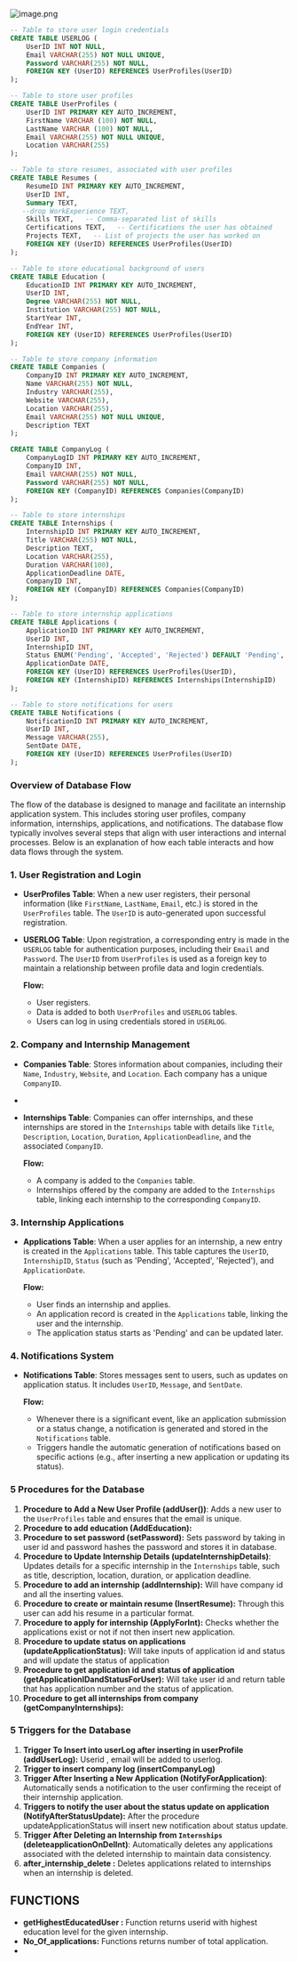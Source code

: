 ![image.png](https://prod-files-secure.s3.us-west-2.amazonaws.com/78581573-0c0e-4d71-a082-7e1388af1f95/743195be-4346-4f54-8277-51c5684c7aa6/image.png)

```sql
-- Table to store user login credentials
CREATE TABLE USERLOG (
    UserID INT NOT NULL,
    Email VARCHAR(255) NOT NULL UNIQUE,
    Password VARCHAR(255) NOT NULL,
    FOREIGN KEY (UserID) REFERENCES UserProfiles(UserID)
);

-- Table to store user profiles
CREATE TABLE UserProfiles (
    UserID INT PRIMARY KEY AUTO_INCREMENT,
    FirstName VARCHAR (100) NOT NULL,
    LastName VARCHAR (100) NOT NULL,
    Email VARCHAR(255) NOT NULL UNIQUE,
    Location VARCHAR(255)
);

-- Table to store resumes, associated with user profiles
CREATE TABLE Resumes (
    ResumeID INT PRIMARY KEY AUTO_INCREMENT,
    UserID INT,
    Summary TEXT,
   --drop WorkExperience TEXT,
    Skills TEXT,   -- Comma-separated list of skills
    Certifications TEXT,   -- Certifications the user has obtained
    Projects TEXT,   -- List of projects the user has worked on
    FOREIGN KEY (UserID) REFERENCES UserProfiles(UserID)
);

-- Table to store educational background of users
CREATE TABLE Education (
    EducationID INT PRIMARY KEY AUTO_INCREMENT,
    UserID INT,
    Degree VARCHAR(255) NOT NULL,
    Institution VARCHAR(255) NOT NULL,
    StartYear INT,
    EndYear INT,
    FOREIGN KEY (UserID) REFERENCES UserProfiles(UserID)
);

-- Table to store company information
CREATE TABLE Companies (
    CompanyID INT PRIMARY KEY AUTO_INCREMENT,
    Name VARCHAR(255) NOT NULL,
    Industry VARCHAR(255),
    Website VARCHAR(255),
    Location VARCHAR(255),
    Email VARCHAR(255) NOT NULL UNIQUE,
    Description TEXT
);

CREATE TABLE CompanyLog (
    CompanyLogID INT PRIMARY KEY AUTO_INCREMENT,
    CompanyID INT,
    Email VARCHAR(255) NOT NULL,
    Password VARCHAR(255) NOT NULL,
    FOREIGN KEY (CompanyID) REFERENCES Companies(CompanyID)
);

-- Table to store internships
CREATE TABLE Internships (
    InternshipID INT PRIMARY KEY AUTO_INCREMENT,
    Title VARCHAR(255) NOT NULL,
    Description TEXT,
    Location VARCHAR(255),
    Duration VARCHAR(100),
    ApplicationDeadline DATE,
    CompanyID INT,
    FOREIGN KEY (CompanyID) REFERENCES Companies(CompanyID)
);

-- Table to store internship applications
CREATE TABLE Applications (
    ApplicationID INT PRIMARY KEY AUTO_INCREMENT,
    UserID INT,
    InternshipID INT,
    Status ENUM('Pending', 'Accepted', 'Rejected') DEFAULT 'Pending',
    ApplicationDate DATE,
    FOREIGN KEY (UserID) REFERENCES UserProfiles(UserID),
    FOREIGN KEY (InternshipID) REFERENCES Internships(InternshipID)
);

-- Table to store notifications for users
CREATE TABLE Notifications (
    NotificationID INT PRIMARY KEY AUTO_INCREMENT,
    UserID INT,
    Message VARCHAR(255),
    SentDate DATE,
    FOREIGN KEY (UserID) REFERENCES UserProfiles(UserID)
);

```

### Overview of Database Flow

The flow of the database is designed to manage and facilitate an internship application system. This includes storing user profiles, company information, internships, applications, and notifications. The database flow typically involves several steps that align with user interactions and internal processes. Below is an explanation of how each table interacts and how data flows through the system.

### 1. **User Registration and Login**

- **UserProfiles Table**: When a new user registers, their personal information (like `FirstName`, `LastName`, `Email`, etc.) is stored in the `UserProfiles` table. The `UserID` is auto-generated upon successful registration.
- **USERLOG Table**: Upon registration, a corresponding entry is made in the `USERLOG` table for authentication purposes, including their `Email` and `Password`. The `UserID` from `UserProfiles` is used as a foreign key to maintain a relationship between profile data and login credentials.
    
    **Flow:**
    
    - User registers.
    - Data is added to both `UserProfiles` and `USERLOG` tables.
    - Users can log in using credentials stored in `USERLOG`.

### 2. **Company and Internship Management**

- **Companies Table**: Stores information about companies, including their `Name`, `Industry`, `Website`, and `Location`. Each company has a unique `CompanyID`.
- 
- **Internships Table**: Companies can offer internships, and these internships are stored in the `Internships` table with details like `Title`, `Description`, `Location`, `Duration`, `ApplicationDeadline`, and the associated `CompanyID`.
    
    **Flow:**
    
    - A company is added to the `Companies` table.
    - Internships offered by the company are added to the `Internships` table, linking each internship to the corresponding `CompanyID`.

### 3. **Internship Applications**

- **Applications Table**: When a user applies for an internship, a new entry is created in the `Applications` table. This table captures the `UserID`, `InternshipID`, `Status` (such as 'Pending', 'Accepted', 'Rejected'), and `ApplicationDate`.
    
    **Flow:**
    
    - User finds an internship and applies.
    - An application record is created in the `Applications` table, linking the user and the internship.
    - The application status starts as 'Pending' and can be updated later.

### 4. **Notifications System**

- **Notifications Table**: Stores messages sent to users, such as updates on application status. It includes `UserID`, `Message`, and `SentDate`.
    
    **Flow:**
    
    - Whenever there is a significant event, like an application submission or a status change, a notification is generated and stored in the `Notifications` table.
    - Triggers handle the automatic generation of notifications based on specific actions (e.g., after inserting a new application or updating its status).

### 5 Procedures for the Database

1. **Procedure to Add a New User Profile (addUser())**: Adds a new user to the `UserProfiles` table and ensures that the email is unique.
2. **Procedure to add education (AddEducation):** 
3. **Procedure to set password (setPassword):** Sets password by taking in user id and password hashes the password and stores it in database.
4. **Procedure to Update Internship Details (updateInternshipDetails)**: Updates details for a specific internship in the `Internships` table, such as title, description, location, duration, or application deadline.
5. **Procedure to add an internship (addInternship):** Will have company id and all the inserting values. 
6. **Procedure to create or maintain resume (InsertResume):** Through this user can add his resume in a particular format.
7. **Procedure to apply for internship (ApplyForInt):**  Checks whether the applications exist or not if not then insert new application.
8. **Procedure to update status on applications (updateApplicationStatus):** Will take inputs of application id and status and will update the status of application
9. **Procedure to get application id and status of application (getApplicationIDandStatusForUser):** Will take user id and return table that has application number and the status of application.
10. **Procedure to get all internships from company (getCompanyInternships):**

### 5 Triggers for the Database

1. **Trigger To Insert into userLog after inserting in userProfile  (addUserLog):** Userid , email will be added to userlog.
2. **Trigger to insert company log (insertCompanyLog)**
3. **Trigger After Inserting a New Application (NotifyForApplication)**: Automatically sends a notification to the user confirming the receipt of their internship application.
4. **Triggers to notify the user about the status update on application (NotifyAfterStatusUpdate):** After the procedure updateApplicationStatus will insert new notification about status update.
5. **Trigger After Deleting an Internship from `Internships`  (deleteapplicationOnDelInt)**: Automatically deletes any applications associated with the deleted internship to maintain data consistency.
6. **after_internship_delete :** Deletes applications related to internships when an internship is deleted.

## FUNCTIONS

- **getHighestEducatedUser :**  Function returns userid with highest education level for the given internship.
- **No_Of_applications:** Functions returns number of total application.
- 
